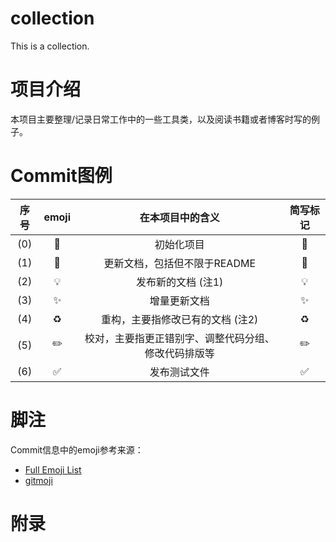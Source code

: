 # collection
This is a collection.

# 项目介绍
本项目主要整理/记录日常工作中的一些工具类，以及阅读书籍或者博客时写的例子。

# Commit图例
| 序号  | emoji | 在本项目中的含义                        | 简写标记               |
|:-----:|:-------:|:---------------------------------:|:--------------------:|
| (0) | 🎉    | 初始化项目                           | :tada:             |
| (1) | 📝    | 更新文档，包括但不限于README               | :memo:             |
| (2) | 💡    | 发布新的文档 (注1)                   | :bulb:             |
| (3) | ✨     | 增量更新文档                        | :sparkles:         |
| (4) | ♻️    | 重构，主要指修改已有的文档 (注2) | :recycle:          |
| (5) | ✏️    | 校对，主要指更正错别字、调整代码分组、修改代码排版等      | :pencil2:          |
| (6) | ✅     | 发布测试文件                          | :white_check_mark: |


# 脚注
Commit信息中的emoji参考来源：
* [Full Emoji List](https://unicode.org/emoji/charts/full-emoji-list.html)
* [gitmoji](https://gitmoji.dev/)

# 附录
